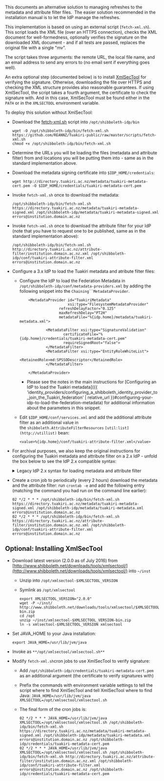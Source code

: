 
This documents an alternative solution to managing refreshes to the metadata and attribute filter files.  The easier solution recommended in the installation manual is to let the IdP manage the refreshes.

This implementation is based on using an external script (`fetch-xml.sh`). This script loads the XML file (over an HTTPS connection), checks the XML document for well-formedness, optionally verifies the signature on the downloaded XML document - and if all tests are passed, replaces the original file with a single "mv".

The script takes three arguments: the remote URL, the local file name, and an email address to send any errors to (no email sent if everything goes well).

An extra optional step (documented below) is to install [XmlSecTool](https://wiki.shibboleth.net/confluence/display/SHIB2/XmlSecTool) for verifying the signature. Otherwise, downloading the file over HTTPS and checking the XML structure provides also reasonable guarantees. If using XmlSecTool, the script takes a fourth argument, the certificate to check the signature with. And in this case, XmlSecTool must be found either in the `PATH` or in the `XMLSECTOOL` environment variable.

To deploy this solution without XmlSecTool:

*   Download the [fetch-xml.sh](https://github.com/REANNZ/Tuakiri-public/raw/master/scripts/fetch-xml.sh) script into `/opt/shibboleth-idp/bin`
    
    ```
    wget -O /opt/shibboleth-idp/bin/fetch-xml.sh https://github.com/REANNZ/Tuakiri-public/raw/master/scripts/fetch-xml.sh
    chmod +x /opt/shibboleth-idp/bin/fetch-xml.sh
    ```
    
*   Determine the URLs you will be loading the files (metadata and attribute filter) from and locations you will be putting them into - same as in the standard implementation above.
*   Download the metadata signing certificate into `$IDP_HOME/credentials`:
    
    ```
    wget http://directory.tuakiri.ac.nz/metadata/tuakiri-metadata-cert.pem -O $IDP_HOME/credentials/tuakiri-metadata-cert.pem
    ```
    
*   Invoke `fetch-xml.sh` once to download the metadata:
    
    ```
    /opt/shibboleth-idp/bin/fetch-xml.sh https://directory.tuakiri.ac.nz/metadata/tuakiri-metadata-signed.xml /opt/shibboleth-idp/metadata/tuakiri-metadata-signed.xml errors@institution.domain.ac.nz
    ```
    
*   Invoke `fetch-xml.sh` once to download the attribute filter for your IdP (note that you have to request one to be published, same as in the standard implementation above):
    
    ```
    /opt/shibboleth-idp/bin/fetch-xml.sh http://directory.tuakiri.ac.nz/attribute-filter/institution.domain.ac.nz.xml /opt/shibboleth-idp/conf/tuakiri-attribute-filter.xml errors@institution.domain.ac.nz
    ```
    
*   Configure a 3.x IdP to load the Tuakiri metadata and atribute filter files:
    
    *   Configure the IdP to load the Federation Metadata in `/opt/shibboleth-idp/conf/metadata-providers.xml` by adding the following snippet into the `Chaining``MetadataProvider`.
        
        ```
            <MetadataProvider id="TuakiriMetadata"
                              xsi:type="FilesystemMetadataProvider"
                          refreshDelayFactor="0.125"
                          maxRefreshDelay="PT2H"
                          metadataFile="%{idp.home}/metadata/tuakiri-metadata.xml">
        
                    <MetadataFilter xsi:type="SignatureValidation"
                            certificateFile="%{idp.home}/credentials/tuakiri-metadata-cert.pem"
                            requireSignedRoot="false">
                    </MetadataFilter>
                    <MetadataFilter xsi:type="EntityRoleWhiteList">
                            <RetainedRole>md:SPSSODescriptor</RetainedRole>
                    </MetadataFilter>
        
            </MetadataProvider>
        ```
        
        *   Please see the notes in the main instructions for [Configuring an IdP to load the Tuakiri metadata]({{ 'identity_providers/configuring_a_shibboleth_identity_provider_to_join_the_Tuakiri_federation' | relative_url }}#configuring-your-idp-to-load-the-federation-metadata) for additional information about the parameters in this snippet.
    
      
    *   Edit `$IDP_HOME/conf/services.xml` and add the additional attribute filter as an additional value in the `shibboleth.AttributeFilterResources` `[util:list](http://utillist)` bean:
        
        ```
        <value>%{idp.home}/conf/tuakiri-attribute-filter.xml</value> 
        ```
        
*   For archival purposes, we also keep the original instructions for configuring the Tuakiri metadata and attribute filter on a 2.x IdP - unfold the box below to see the IdP 2.x compatible syntax:
    
    <details markdown="1">
    <summary>Legacy IdP 2.x syntax for loading metadata and attribute filter</summary>
    
    *   Load the metadata from the local file: add the following into `$IDP_HOME/conf/relying-party.xml` (the variation from the standard implementation above is using a `FilesystemResource` instead of a `FileBackedHttpResource`)
        *   Add the following snippet into the `ChainingMetadataProvider`:
            
            ```
                    <!-- Tuakiri -->
                    <metadata:MetadataProvider id="Tuakiri" xsi:type="metadata:ResourceBackedMetadataProvider">
                      <metadata:MetadataFilter xsi:type="metadata:ChainingFilter" xmlns="urn:mace:shibboleth:2.0:metadata">
                        <metadata:MetadataFilter xsi:type="metadata:SignatureValidation" xmlns="urn:mace:shibboleth:2.0:metadata"
                                        trustEngineRef="shibboleth.MetadataTrustEngine"
                                        requireSignedMetadata="true" />
                      </metadata:MetadataFilter>
                      <metadata:MetadataResource xsi:type="resource:FilesystemResource" file="/opt/shibboleth-idp/metadata/tuakiri-metadata.xml" />
                    </metadata:MetadataProvider>
            ```
            
        *   Same as in the standard implementation, uncomment the `<security:TrustEngine id="shibboleth.MetadataTrustEngine" xsi:type="security:StaticExplicitKeySignature">` element if it is still commented out and add in this snippet to load the metadata signing certificate
            
            ```
                    <security:Credential id="Tuakiri-FederationCredentials" xsi:type="security:X509Filesystem">
                        <security:Certificate>/opt/shibboleth-idp/credentials/tuakiri-metadata-cert.pem</security:Certificate>
                    </security:Credential>
            ```
            
    *   Load the attribute filter from a local file: Add the following entry into `<srv:Service id="shibboleth.AttributeFilterEngine"` in `$IDP_HOME/conf/service.xml`:
        
        ```
                <srv:ConfigurationResource file="/opt/shibboleth-idp/conf/tuakiri-attribute-filter.xml" xsi:type="resource:FilesystemResource" />
        ```
        
    </details>
    

*   Create a cron job to periodically (every 2 hours) download the metadata and the attribute filter: run `crontab -e` and add the following entry (matching the command you had run on the command line earlier):
    
    ```
    02 */2 * * * /opt/shibboleth-idp/bin/fetch-xml.sh https://directory.tuakiri.ac.nz/metadata/tuakiri-metadata-signed.xml /opt/shibboleth-idp/metadata/tuakiri-metadata.xml errors@institution.domain.ac.nz
    02 */2 * * * /opt/shibboleth-idp/bin/fetch-xml.sh https://directory.tuakiri.ac.nz/attribute-filter/institution.domain.ac.nz.xml /opt/shibboleth-idp/conf/tuakiri-attribute-filter.xml errors@institution.domain.ac.nz
    ```
    

## Optional: Installing XmlSecTool

*   Download latest version (2.0.0 as of July 2016) from [http://www.shibboleth.net/downloads/tools/xmlsectool/](http://www.shibboleth.net/downloads/tools/xmlsectool/) into `~/inst`
    *   Unzip into `/opt/xmlsectool-$XMLSECTOOL_VERSION`
    *   Symlink as `/opt/xmlsectool`
        
        ```
        export XMLSECTOOL_VERSION="2.0.0"
        wget -P ~/inst/ http://www.shibboleth.net/downloads/tools/xmlsectool/$XMLSECTOOL_VERSION/xmlsectool-$XMLSECTOOL_VERSION-bin.zip
        cd /opt
        unzip ~/inst/xmlsectool-$XMLSECTOOL_VERSION-bin.zip
        ln -s xmlsectool-$XMLSECTOOL_VERSION xmlsectool
        ```
        

*   Set JAVA\_HOME to your Java installation:
    
    ```
    export JAVA_HOME=/usr/lib/jvm/java
    ```
    
*   Invoke as `**/opt/xmlsectool/xmlsectool.sh**`

*   Modify `fetch-xml.sh`cron jobs to use XmlSecTool to verify signature:
    *   Add `/opt/shibboleth-idp/credentials/tuakiri-metadata-cert.pem` as an additional argument (the certificate to verify signatures with)
    *   Prefix the commands with environment variable settings to tell the script where to find XmlSecTool and tell XmlSecTool where to find Java: `JAVA_HOME=/usr/lib/jvm/java XMLSECTOOL=/opt/xmlsectool/xmlsectool.sh`
    *   The final form of the cron jobs is:
        
        ```
        02 */2 * * * JAVA_HOME=/usr/lib/jvm/java XMLSECTOOL=/opt/xmlsectool/xmlsectool.sh /opt/shibboleth-idp/bin/fetch-xml.sh https://directory.tuakiri.ac.nz/metadata/tuakiri-metadata-signed.xml /opt/shibboleth-idp/metadata/tuakiri-metadata.xml errors@institution.domain.ac.nz /opt/shibboleth-idp/credentials/tuakiri-metadata-cert.pem
        02 */2 * * * JAVA_HOME=/usr/lib/jvm/java XMLSECTOOL=/opt/xmlsectool/xmlsectool.sh /opt/shibboleth-idp/bin/fetch-xml.sh http://directory.tuakiri.ac.nz/attribute-filter/institution.domain.ac.nz.xml /opt/shibboleth-idp/conf/tuakiri-attribute-filter.xml errors@institution.domain.ac.nz /opt/shibboleth-idp/credentials/tuakiri-metadata-cert.pem
        ```

